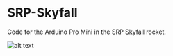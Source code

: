 # SRP-Skyfall
Code for the Arduino Pro Mini in the SRP Skyfall rocket.

![alt text](https://github.com/annehinrichs22/SRP-Skyfall/blob/master/programStructure)
